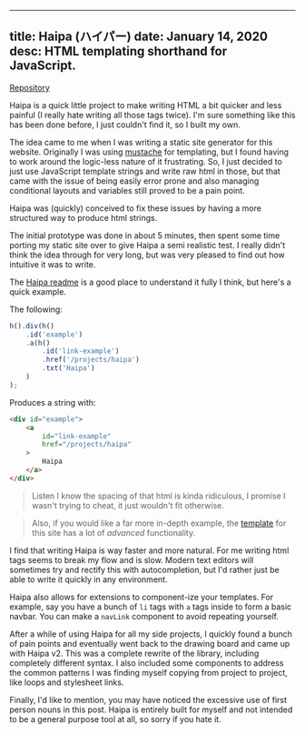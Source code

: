 ----
title: Haipa (ハイパー)
date: January 14, 2020
desc: HTML templating shorthand for JavaScript.
----

[Repository](https://github.com/matteron/haipa)

Haipa is a quick little project to make writing HTML a bit quicker and less painful (I really hate writing all those tags twice). I'm sure something like this has been done before, I just couldn't find it, so I built my own.

The idea came to me when I was writing a static site generator for this website.  Originally I was using [mustache](https://mustache.github.io/) for templating, but I found having to work around the logic-less nature of it frustrating.  So, I just decided to just use JavaScript template strings and write raw html in those, but that came with the issue of being easily error prone and also managing conditional layouts and variables still proved to be a pain point.  

Haipa was (quickly) conceived to fix these issues by having a more structured way to produce html strings. 

The initial prototype was done in about 5 minutes, then spent some time porting my static site over to give Haipa a semi realistic test.  I really didn't think the idea through for very long, but was very pleased to find out how intuitive it was to write.

The [Haipa readme](https://github.com/matteron/Haipa) is a good place to understand it fully I think, but here's a quick example.

The following:
```javascript
h().div(h()
    .id('example')
    .a(h()
        .id('link-example')
        .href('/projects/haipa')
        .txt('Haipa')
    )
);
```

Produces a string with:
```html
<div id="example">
    <a
        id="link-example"
        href="/projects/haipa"
    >
        Haipa
    </a>
</div>
```

> Listen I know the spacing of that html is kinda ridiculous, I promise I wasn't trying to cheat, it just wouldn't fit otherwise.  

> Also, if you would like a far more in-depth example, the [template](https://github.com/matteron/mattia.id/blob/master/src/templating/template.js) for this site has a lot of *advanced* functionality.

I find that writing Haipa is way faster and more natural.  For me writing html tags seems to break my flow and is slow.  Modern text editors will sometimes try and rectify this with autocompletion, but I'd rather just be able to write it quickly in any environment.

Haipa also allows for extensions to component-ize your templates.  For example, say you have a bunch of `li` tags with `a` tags inside to form a basic navbar.  You can make a `navLink` component to avoid repeating yourself.

After a while of using Haipa for all my side projects, I quickly found a bunch of pain points and eventually went back to the drawing board and came up with Haipa v2.  This was a complete rewrite of the library, including completely different syntax.  I also included some components to address the common patterns I was finding myself copying from project to project, like loops and stylesheet links.

Finally, I'd like to mention, you may have noticed the excessive use of first person nouns in this post.  Haipa is entirely built for myself and not intended to be a general purpose tool at all, so sorry if you hate it.